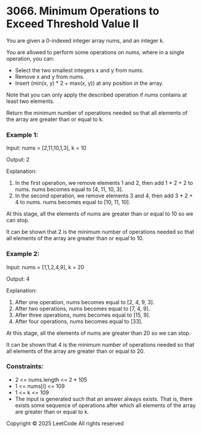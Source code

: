 # 3066. Minimum Operations to Exceed Threshold Value II
You are given a 0-indexed integer array nums, and an integer k.

You are allowed to perform some operations on nums, where in a single operation, you can:

- Select the two smallest integers x and y from nums.
- Remove x and y from nums.
- Insert (min(x, y) * 2 + max(x, y)) at any position in the array.

Note that you can only apply the described operation if nums contains at least two elements.

Return the minimum number of operations needed so that all elements of the array are greater than or equal to k.

### Example 1:

Input: nums = [2,11,10,1,3], k = 10

Output: 2

Explanation:

1. In the first operation, we remove elements 1 and 2, then add 1 * 2 + 2 to nums. nums becomes equal to [4, 11, 10, 3].
2. In the second operation, we remove elements 3 and 4, then add 3 * 2 + 4 to nums. nums becomes equal to [10, 11, 10].

At this stage, all the elements of nums are greater than or equal to 10 so we can stop. 

It can be shown that 2 is the minimum number of operations needed so that all elements of the array are greater than or equal to 10.

### Example 2:

Input: nums = [1,1,2,4,9], k = 20

Output: 4

Explanation:

1. After one operation, nums becomes equal to [2, 4, 9, 3]. 
2. After two operations, nums becomes equal to [7, 4, 9]. 
3. After three operations, nums becomes equal to [15, 9]. 
4. After four operations, nums becomes equal to [33].

At this stage, all the elements of nums are greater than 20 so we can stop. 

It can be shown that 4 is the minimum number of operations needed so that all elements of the array are greater than or equal to 20.

### Constraints:

- 2 <= nums.length <= 2 * 105
- 1 <= nums[i] <= 109
- 1 <= k <= 109
- The input is generated such that an answer always exists. That is, there exists some sequence of operations after which all elements of the array are greater than or equal to k.

Copyright ©️ 2025 LeetCode All rights reserved